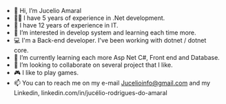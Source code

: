- 👋 Hi, I’m Jucelio Amaral
- 👨‍💻 I have 5 years of experience in .Net development.
- 👀 I have 12 years of experience in IT.
- 👀 I’m interested in develop system and learning each time more.
- 💻 I'm a Back-end developer. I've been working with dotnet / dotnet core.
- 🌱 I’m currently learning each more Asp Net C#, Front end and Database.
- 💞️ I’m looking to collaborate on several project that I like.
- 🎮 I like to play games.
- 📫 You can to reach me on my e-mail Jucelioinfo@gmail.com and my Linkedin, linkedin.com/in/jucélio-rodrigues-do-amaral

<!---
JucelioAmaral/JucelioAmaral is a ✨ special ✨ repository because its `README.md` (this file) appears on your GitHub profile.
You can click the Preview link to take a look at your changes.
--->
